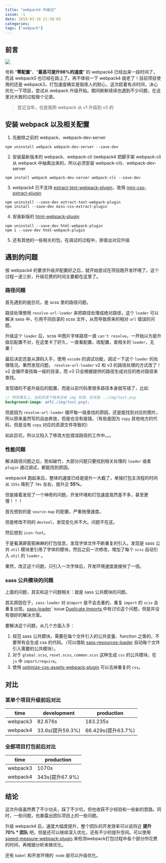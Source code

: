 ```yaml
---
title: "webpack4 升级记"
issue: -1
date: 2019-03-10 21:38:03
categories:
tags: ["webpack"]
---
```


## 前言

![](https://ws3.sinaimg.cn/large/006tKfTcgy1g0y1fb94kzj30zk0g6410.jpg)

号称 “**零配置**”、“**最高可提升98%的速度**” 的 webpack4 已经出来一段时间了，而且 webpack5 也已经在路上了。再不体验一下 webpack4 就老了！目前项目使用的还是 webpack3，打包速度确实是锻炼人的耐心，这次趁着有点时间，决心优化一下项目，尝试从 webpack 升级开始。期间断断续续也遇到不少问题，在这里对大致的过程做个记录。

> 犹记当年，也是我把 webpack 从 v1 升级到 v3 的

<!-- more -->

## 安装 webpack 以及相关配置

1. 先删除之前的 webpack、webpack-dev-server

```shell
npm uninstall webpack webpack-dev-server --save-dev
```

2. 安装最新版本的 webpack、webpack-cli (webpack4 把脚手架 webpack-cli 从 webpack 中抽离出来的，所以必须安装 webpack-cli)、webpack-dev-server

```
npm install webpack webpack-dev-server webpack-cli --save-dev
```

3. webpack4 已不支持 [extract-text-webpack-plugin](https://github.com/webpack-contrib/extract-text-webpack-plugin)，改用 [mini-css-extract-plugin](https://github.com/webpack-contrib/mini-css-extract-plugin)

```shell
npm uninstall --save-dev extract-text-webpack-plugin
npm install --save-dev mini-css-extract-plugin
```

4. 安装新版的 [html-webpack-plugin](https://github.com/jantimon/html-webpack-plugin)

```shell
npm uninstall --save-dev html-webpack-plugin
npm i --save-dev html-webpack-plugin
```

5. 还有其他的一些相关的包，在调试的过程中，排查出对应升级



## 遇到的问题

按 webpack4 的要求升级并配置好之后，就开始尝试在项目跑开发环境了。这个过程一波三折，升级花费的时间主要都在这里了。

### 路径问题
首先遇到的是巨坑，是 scss 里的路径问题。

路径处理使用 `resolve-url-loader` 来把路径处理成绝对路径，这个 `loader` 可以解决 sass 中，引用不同目录的 scss 文件，从而导致原来的相对 `url` 错误的问题。

升级这个 `loader` 后，scss 中图片字体路径一直 `can't resolve`，一开始以为是升级后配置不对，在这里卡了好久，一直看配置，改配置，查相关的 `loader`，无果！

最后决定还是从源码入手，使用 `vscode` 的调试功能，调试一下这个 `loader` 的处理情况。果然发现问题， `resolve-url-loader` v2 和 v3 的路径处理的方式改了！v2 会循环查找每一级的目录，而 v3 只会根据提供的路径生成对应的绝对路径来查找。

发现错的不是升级后的配置，而是以前代码里很多路径本身就写错了，比如 

```scss
// 然而事实上，当前目录下根本没有 img 目录。应该是 ../img/test.png
background-image: url(./img/test.png);
```

但是因为 `resolve-url-loader` 循环每一级查找的原因，还是能找到对应的图片。所以原来虽然写的自由奔放，但是也没有报错。（有些是因为 `copy` 其他地方的代码，但是没有 `copy` 对应的资源文件导致的）

如此巨坑，所以又陷入了修改大批错误路径的工作中。。。

### 性能问题
解决路径问题之后，势如破竹，大部分问题只要找到相关处理的 `loader` 或者 `plugin` 通过调试，都能找到原因。

webpack4 跑起来后，整体的速度已经是提升一大截了，单独打包主流程的时间从 `155s` 降到了 `70s` 左右，提升近 **55%**。

但是接着发现了一个神奇的问题，开发环境和打包速度竟然差不多，甚至更慢！！！

首先想到的是 `source-map` 的配置，严重拖慢速度。

但是修改不同的 `devtool`，发现变化并不大。问题不在这。

然后想到 `icon-font`。

于是看满屏密密麻麻的打包信息，发现字体文件不断重复的引入。发现是 sass 公共 `util` 模块里引用了字体的模块，然后之前一次修改，增加了每个 `scss` 自动引入 `util` 的 `loader` 。

果然，改正这个问题，只引入一次字体后，开发环境速度直接快了一倍。

### sass 公共模块的问题
上面的问题，其实和这个问题相关：就是 sass 公共模块的问题。

其实原因在于，`sass-loader` 对 `@import` 是不会去重的，重复 `import` 的 `scss` 会重复出现。[sass-loader](https://github.com/webpack-contrib/sass-loader)` issue [Duplicate Imports ](https://github.com/webpack-contrib/sass-loader/issues/145) 中有讨论这个问题，但是并没有很好的解决方案。

要解决这个问题，从几个方面入手：

1. 规范 sass 公共模块，需要在每个文件引入的公共变量、function 之类的，不要带有会生成 css 的代码。（可以借助 [sass-resources-loader](https://github.com/shakacode/sass-resources-loader) 自动每个文件引入需要的公共模块）。
2. 对于 `global.scss`, `reset.scss`, `common.scss` 这种生成 `css` 的公共模块，在 `js` 中 `import/require`。
3. 使用 [optimize-css-assets-webpack-plugin](https://github.com/NMFR/optimize-css-assets-webpack-plugin) 可以去掉重复的 `css`。



## 对比

### 某单个项目升级前后对比

| time     | development      | production         |
| -------- | ---------------- | ------------------ |
| webpack3 | 82.676s          | 183.235s           |
| webpack4 | 33.6s(提升59.3%) | 66.429s(提升63.7%) |

### 全部项目打包前后对比

| time     | production      |
| -------- | --------------- |
| webpack3 | 1070s           |
| webpack4 | 343s(提升67.9%) |



## 结论

这次升级虽然费了不少功夫，踩了不少坑，但也收获不少经验和一些新的思路。同时，一些问题，也暴露出团队项目上的一些问题。

升级 webpack4 后，速度大幅度提升，整个团队的开发效率可以说将近 **提升 70% * 团队** 吧。但是还可以继续深入优化，还有不少的提升空间。可以使用 [speed-measure-webpack-plugin](https://github.com/stephencookdev/speed-measure-webpack-plugin) 来检测webpack打包过程中各个部分所花费的时间，再根据分析来做优化。

还有 `babel` 和开发环境的` node` 层可以升级优化。

